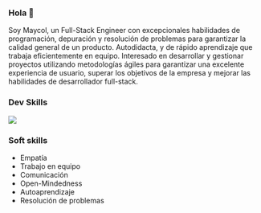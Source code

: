 ### Hola 👋

   Soy Maycol, un Full-Stack Engineer con excepcionales habilidades de programación, depuración y resolución de problemas para garantizar la calidad general de un producto. Autodidacta, y de rápido aprendizaje que trabaja eficientemente en equipo. Interesado en desarrollar y gestionar proyectos utilizando metodologías ágiles para garantizar una excelente experiencia de usuario, superar los objetivos de la empresa y mejorar las habilidades de desarrollador full-stack.

### Dev Skills

<p>
  <a href="https://skillicons.dev">
    <img src="https://skillicons.dev/icons?i=ruby,rails,postgresql,git,github,javascript,typescript,react,vue,html,css,figma,tailwind,bootstrap" />
  </a>
</p>


### Soft skills
   - Empatía
   - Trabajo en equipo
   - Comunicación
   - Open-Mindedness
   - Autoaprendizaje
   - Resolución de problemas
